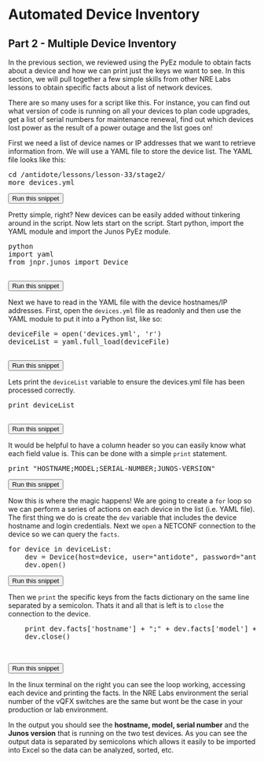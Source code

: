 # Automated Device Inventory
## Part 2  - Multiple Device Inventory

In the previous section, we reviewed using the PyEz module to obtain facts about a device and how we can print just the keys we want to see. In this section, we will pull together a few simple skills from other NRE Labs lessons to obtain specific facts about a list of network devices.

There are so many uses for a script like this. For instance, you can find out what version of code is running on all your devices to plan code upgrades, get a list of serial numbers for maintenance renewal, find out which devices lost power as the result of a power outage and the list goes on!

First we need a list of device names or IP addresses that we want to retrieve information from. We will use a YAML file to store the device list. The YAML file looks like this:

<pre>
cd /antidote/lessons/lesson-33/stage2/
more devices.yml
</pre>
<button type="button" class="btn btn-primary btn-sm" onclick="runSnippetInTab('linux1', 0)">Run this snippet</button>

Pretty simple, right? New devices can be easily added without tinkering around in the script. Now lets start on the script. Start python, import the YAML module and import the Junos PyEz module.

<pre>
python
import yaml
from jnpr.junos import Device

</pre>
<button type="button" class="btn btn-primary btn-sm" onclick="runSnippetInTab('linux1', 1)">Run this snippet</button>

Next we have to read in the YAML file with the device hostnames/IP addresses. First, open the `devices.yml` file as readonly and then use the YAML module to put it into a Python list, like so:

<pre>
deviceFile = open('devices.yml', 'r')
deviceList = yaml.full_load(deviceFile)

</pre>
<button type="button" class="btn btn-primary btn-sm" onclick="runSnippetInTab('linux1', 2)">Run this snippet</button>

Lets print the `deviceList` variable to ensure the devices.yml file has been processed correctly.
<pre>
print deviceList

</pre>
<button type="button" class="btn btn-primary btn-sm" onclick="runSnippetInTab('linux1', 3)">Run this snippet</button>

It would be helpful to have a column header so you can easily know what each field value is. This can be done with a simple `print` statement.

<pre>
print "HOSTNAME;MODEL;SERIAL-NUMBER;JUNOS-VERSION"
</pre>
<button type="button" class="btn btn-primary btn-sm" onclick="runSnippetInTab('linux1', 4)">Run this snippet</button>

Now this is where the magic happens!  We are going to create a `for` loop so we can perform a series of actions on each device in the list (i.e. YAML file). The first thing we do is create the `dev` variable that includes the device hostname and login credentials. Next we `open` a NETCONF connection to the device so we can query the `facts`. 

<pre>
for device in deviceList:
	dev = Device(host=device, user="antidote", password="antidotepassword")
	dev.open()
</pre>
<button type="button" class="btn btn-primary btn-sm" onclick="runSnippetInTab('linux1', 5)">Run this snippet</button>

Then we `print` the specific keys from the facts dictionary on the same line separated by a semicolon. Thats it and all that is left is to `close` the connection to the device.
<pre>
	print dev.facts['hostname'] + ";" + dev.facts['model'] + ";" + dev.facts['serialnumber'] + ";" + dev.facts['version']
	dev.close()


</pre>
<button type="button" class="btn btn-primary btn-sm" onclick="runSnippetInTab('linux1', 6)">Run this snippet</button>

In the linux terminal on the right you can see the loop working, accessing each device and printing the facts. In the NRE Labs environment the serial number of the vQFX switches are the same but wont be the case in your production or lab environment.

In the output you should see the **hostname, model, serial number** and the **Junos version** that is running on the two test devices. As you can see the output data is separated by semicolons which allows it easily to be imported into Excel so the data can be analyzed, sorted, etc.

